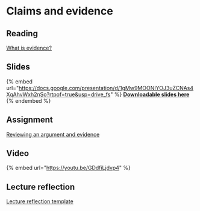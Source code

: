 # Claims and evidence

## Reading

[What is evidence?](https://drive.google.com/file/d/1oauGpJc9Kb-3PyjwwGWziSQmHa4ahnC1/view?usp=sharing)

## Slides

{% embed url="https://docs.google.com/presentation/d/1gMw9MOONIYOJ3uZCNAs4XqAhvWxh2nSo?rtpof=true&usp=drive_fs" %}
[**Downloadable slides here**](https://docs.google.com/presentation/d/1gMw9MOONIYOJ3uZCNAs4XqAhvWxh2nSo?rtpof=true\&usp=drive_fs)
{% endembed %}

## Assignment

[Reviewing an argument and evidence](https://docs.google.com/document/d/1gP76tSYnHziYD7qlzJWissU_LGcON0mC?rtpof=true\&usp=drive_fs)

## Video

{% embed url="https://youtu.be/GDdfiLjdvp4" %}

## Lecture reflection

[Lecture reflection template](https://docs.google.com/document/d/1-T4kf59vOyxzGQTJvK_xr1ILGLw8Q6Wr?rtpof=true\&usp=drive_fs)

